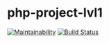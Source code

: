 # php-project-lvl1
[![Maintainability](https://api.codeclimate.com/v1/badges/89419c10c543b03498b9/maintainability)](https://codeclimate.com/github/Cabyca/php-project-lvl1/maintainability)
[![Build Status](https://travis-ci.org/Cabyca/php-project-lvl1.svg?branch=master)](https://travis-ci.org/Cabyca/php-project-lvl1)
